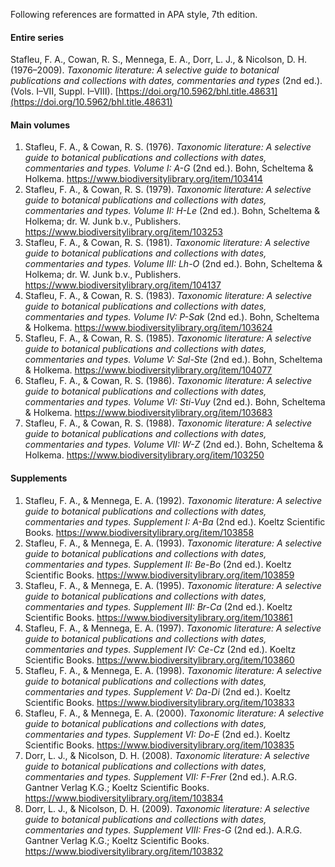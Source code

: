 Following references are formatted in APA style, 7th edition.

#### Entire series

Stafleu, F. A., Cowan, R. S., Mennega, E. A., Dorr, L. J., & Nicolson, D. H. (1976–2009). *Taxonomic literature: A selective guide to botanical publications and collections with dates, commentaries and types* (2nd ed.). (Vols. I–VII, Suppl. I–VIII). [https://doi.org/10.5962/bhl.title.48631](https://doi.org/10.5962/bhl.title.48631)

#### Main volumes

1. Stafleu, F. A., & Cowan, R. S. (1976). *Taxonomic literature: A selective guide to botanical publications and collections with dates, commentaries and types. Volume I: A-G* (2nd ed.). Bohn, Scheltema & Holkema. https://www.biodiversitylibrary.org/item/103414
2. Stafleu, F. A., & Cowan, R. S. (1979). *Taxonomic literature: A selective guide to botanical publications and collections with dates, commentaries and types. Volume II: H-Le* (2nd ed.). Bohn, Scheltema & Holkema; dr. W. Junk b.v., Publishers. https://www.biodiversitylibrary.org/item/103253
3. Stafleu, F. A., & Cowan, R. S. (1981). *Taxonomic literature: A selective guide to botanical publications and collections with dates, commentaries and types. Volume III: Lh-O* (2nd ed.). Bohn, Scheltema & Holkema; dr. W. Junk b.v., Publishers. https://www.biodiversitylibrary.org/item/104137
4. Stafleu, F. A., & Cowan, R. S. (1983). *Taxonomic literature: A selective guide to botanical publications and collections with dates, commentaries and types. Volume IV: P-Sak* (2nd ed.). Bohn, Scheltema & Holkema. https://www.biodiversitylibrary.org/item/103624
5. Stafleu, F. A., & Cowan, R. S. (1985). *Taxonomic literature: A selective guide to botanical publications and collections with dates, commentaries and types. Volume V: Sal-Ste* (2nd ed.). Bohn, Scheltema & Holkema. https://www.biodiversitylibrary.org/item/104077
6. Stafleu, F. A., & Cowan, R. S. (1986). *Taxonomic literature: A selective guide to botanical publications and collections with dates, commentaries and types. Volume VI: Sti-Vuy* (2nd ed.). Bohn, Scheltema & Holkema. https://www.biodiversitylibrary.org/item/103683
7. Stafleu, F. A., & Cowan, R. S. (1988). *Taxonomic literature: A selective guide to botanical publications and collections with dates, commentaries and types. Volume VII: W-Z* (2nd ed.). Bohn, Scheltema & Holkema. https://www.biodiversitylibrary.org/item/103250

#### Supplements

1. Stafleu, F. A., & Mennega, E. A. (1992). *Taxonomic literature: A selective guide to botanical publications and collections with dates, commentaries and types. Supplement I: A-Ba* (2nd ed.). Koeltz Scientific Books. https://www.biodiversitylibrary.org/item/103858
2. Stafleu, F. A., & Mennega, E. A. (1993). *Taxonomic literature: A selective guide to botanical publications and collections with dates, commentaries and types. Supplement II: Be-Bo* (2nd ed.). Koeltz Scientific Books. https://www.biodiversitylibrary.org/item/103859
3. Stafleu, F. A., & Mennega, E. A. (1995). *Taxonomic literature: A selective guide to botanical publications and collections with dates, commentaries and types. Supplement III: Br-Ca* (2nd ed.). Koeltz Scientific Books. https://www.biodiversitylibrary.org/item/103861
4. Stafleu, F. A., & Mennega, E. A. (1997). *Taxonomic literature: A selective guide to botanical publications and collections with dates, commentaries and types. Supplement IV: Ce-Cz* (2nd ed.). Koeltz Scientific Books. https://www.biodiversitylibrary.org/item/103860
5. Stafleu, F. A., & Mennega, E. A. (1998). *Taxonomic literature: A selective guide to botanical publications and collections with dates, commentaries and types. Supplement V: Da-Di* (2nd ed.). Koeltz Scientific Books. https://www.biodiversitylibrary.org/item/103833
6. Stafleu, F. A., & Mennega, E. A. (2000). *Taxonomic literature: A selective guide to botanical publications and collections with dates, commentaries and types. Supplement VI: Do-E* (2nd ed.). Koeltz Scientific Books. https://www.biodiversitylibrary.org/item/103835
7. Dorr, L. J., & Nicolson, D. H. (2008). *Taxonomic literature: A selective guide to botanical publications and collections with dates, commentaries and types. Supplement VII: F-Frer* (2nd ed.). A.R.G. Gantner Verlag K.G.; Koeltz Scientific Books. https://www.biodiversitylibrary.org/item/103834
8. Dorr, L. J., & Nicolson, D. H. (2009). *Taxonomic literature: A selective guide to botanical publications and collections with dates, commentaries and types. Supplement VIII: Fres-G* (2nd ed.). A.R.G. Gantner Verlag K.G.; Koeltz Scientific Books. https://www.biodiversitylibrary.org/item/103832
